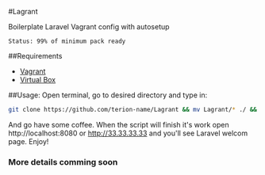 #Lagrant

Boilerplate Laravel Vagrant config with autosetup
```
Status: 99% of minimum pack ready
```
##Requirements
* [Vagrant](http://www.vagrantup.com/)
* [Virtual Box](https://www.virtualbox.org/)

##Usage:
Open terminal, go to desired directory and type in:
```bash
git clone https://github.com/terion-name/Lagrant && mv Lagrant/* ./ && rm -f Lagrant && vagrant up
```
And go have some coffee.
When the script will finish it's work open http://localhost:8080 or http://33.33.33.33 and you'll see Laravel welcom page.
Enjoy!

### More details comming soon

